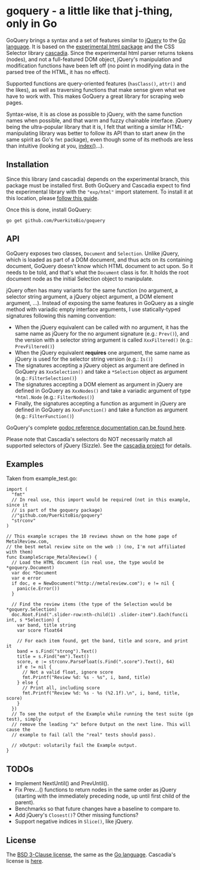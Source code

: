 # goquery - a little like that j-thing, only in Go

GoQuery brings a syntax and a set of features similar to [jQuery][] to the [Go language][go]. It is based on the [experimental html package][exphtml] and the CSS Selector library [cascadia][]. Since the experimental html parser returns tokens (nodes), and not a full-featured DOM object, jQuery's manipulation and modification functions have been left off (no point in modifying data in the parsed tree of the HTML, it has no effect).

Supported functions are query-oriented features (`hasClass()`, `attr()` and the likes), as well as traversing functions that make sense given what we have to work with. This makes GoQuery a great library for scraping web pages.

Syntax-wise, it is as close as possible to jQuery, with the same function names when possible, and that warm and fuzzy chainable interface. jQuery being the ultra-popular library that it is, I felt that writing a similar HTML-manipulating library was better to follow its API than to start anew (in the same spirit as Go's `fmt` package), even though some of its methods are less than intuitive (looking at you, [index()][index]...).

## Installation

Since this library (and cascadia) depends on the experimental branch, this package must be installed first. Both GoQuery and Cascadia expect to find the experimental library with the `"exp/html"` import statement. To install it at this location, please [follow this guide][wikiexp].

Once this is done, install GoQuery:

`go get github.com/PuerkitoBio/goquery`

## API

GoQuery exposes two classes, `Document` and `Selection`. Unlike jQuery, which is loaded as part of a DOM document, and thus acts on its containing document, GoQuery doesn't know which HTML document to act upon. So it needs to be told, and that's what the `Document` class is for. It holds the root document node as the initial Selection object to manipulate.

jQuery often has many variants for the same function (no argument, a selector string argument, a jQuery object argument, a DOM element argument, ...). Instead of exposing the same features in GoQuery as a single method with variadic empty interface arguments, I use statically-typed signatures following this naming convention:

*    When the jQuery equivalent can be called with no argument, it has the same name as jQuery for the no argument signature (e.g.: `Prev()`), and the version with a selector string argument is called `XxxFiltered()` (e.g.: `PrevFiltered()`)
*    When the jQuery equivalent **requires** one argument, the same name as jQuery is used for the selector string version (e.g.: `Is()`)
*    The signatures accepting a jQuery object as argument are defined in GoQuery as `XxxSelection()` and take a `*Selection` object as argument (e.g.: `FilterSelection()`)
*    The signatures accepting a DOM element as argument in jQuery are defined in GoQuery as `XxxNodes()` and take a variadic argument of type `*html.Node` (e.g.: `FilterNodes()`)
*    Finally, the signatures accepting a function as argument in jQuery are defined in GoQuery as `XxxFunction()` and take a function as argument (e.g.: `FilterFunction()`)

GoQuery's complete [godoc reference documentation can be found here][doc].

Please note that Cascadia's selectors do NOT necessarily match all supported selectors of jQuery (Sizzle). See the [cascadia project][cascadia] for details.

## Examples

Taken from example_test.go:

    import (
      "fmt"
      // In real use, this import would be required (not in this example, since it
      // is part of the goquery package)
      //"github.com/PuerkitoBio/goquery"
      "strconv"
    )

    // This example scrapes the 10 reviews shown on the home page of MetalReview.com,
    // the best metal review site on the web :) (no, I'm not affiliated with them)
    func ExampleScrape_MetalReview() {
      // Load the HTML document (in real use, the type would be *goquery.Document)
      var doc *Document
      var e error
      if doc, e = NewDocument("http://metalreview.com"); e != nil {
        panic(e.Error())
      }

      // Find the review items (the type of the Selection would be *goquery.Selection)
      doc.Root.Find(".slider-row:nth-child(1) .slider-item").Each(func(i int, s *Selection) {
        var band, title string
        var score float64

        // For each item found, get the band, title and score, and print it
        band = s.Find("strong").Text()
        title = s.Find("em").Text()
        score, e := strconv.ParseFloat(s.Find(".score").Text(), 64)
        if e != nil {
          // Not a valid float, ignore score
          fmt.Printf("Review %d: %s - %s", i, band, title)
        } else {
          // Print all, including score
          fmt.Printf("Review %d: %s - %s (%2.1f).\n", i, band, title, score)
        }
      })
      // To see the output of the Example while running the test suite (go test), simply
      // remove the leading "x" before Output on the next line. This will cause the
      // example to fail (all the "real" tests should pass).

      // xOutput: volutarily fail the Example output.
    }


## TODOs

*    Implement NextUntil() and PrevUntil().
*    Fix Prev...() functions to return nodes in the same order as jQuery (starting with the immediately preceding node, up until first child of the parent).
*    Benchmarks so that future changes have a baseline to compare to.
*    Add jQuery's `Closest()`? Other missing functions?
*    Support negative indices in `Slice()`, like jQuery.

## License

The [BSD 3-Clause license][bsd], the same as the [Go language][golic]. Cascadia's license is [here][caslic].

[jquery]: http://jquery.com/
[go]: http://golang.org/
[exphtml]: http://code.google.com/p/go/source/browse#hg%2Fsrc%2Fpkg%2Fexp
[cascadia]: http://code.google.com/p/cascadia/
[wikiexp]: http://code.google.com/p/go-wiki/wiki/InstallingExp
[bsd]: http://opensource.org/licenses/BSD-3-Clause
[golic]: http://golang.org/LICENSE
[caslic]: http://code.google.com/p/cascadia/source/browse/LICENSE
[doc]: http://go.pkgdoc.org/github.com/puerkitobio/goquery
[index]: http://api.jquery.com/index/
